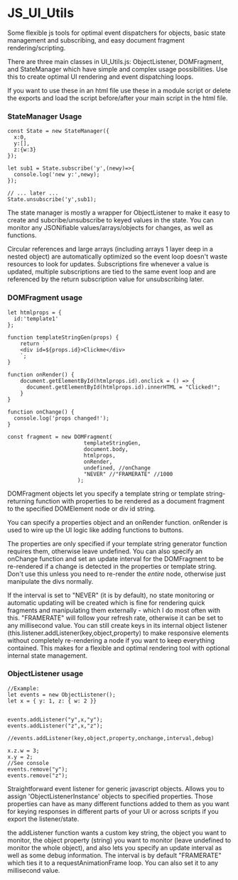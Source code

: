 # JS_UI_Utils
Some flexible js tools for optimal event dispatchers for objects, basic state management and subscribing, and easy document fragment rendering/scripting.

There are three main classes in UI_Utils.js: ObjectListener, DOMFragment, and StateManager which have simple and complex usage possibilities. Use this to create optimal UI rendering and event dispatching loops.

If you want to use these in an html file use these in a module script or delete the exports and load the script before/after your main script in the html file.


### StateManager Usage
```
const State = new StateManager({
  x:0,
  y:[],
  z:{w:3}
});

let sub1 = State.subscribe('y',(newy)=>{
  console.log('new y:',newy);
});

// ... later ...   
State.unsubscribe('y',sub1);
```
The state manager is mostly a wrapper for ObjectListener to make it easy to create and subcribe/unsubscribe to keyed values in the state. You can monitor any JSONifiable values/arrays/objects for changes, as well as functions. 

Circular references and large arrays (including arrays 1 layer deep in a nested object) are automatically optimized so the event loop doesn't waste resources to look for updates. Subscriptions fire whenever a value is updated, multiple subscriptions are tied to the same event loop and are referenced by the return subscription value for unsubscribing later.

### DOMFragment usage
```
let htmlprops = {
  id:'template1'
};

function templateStringGen(props) {
    return `
    <div id=${props.id}>Clickme</div>
    `;
}

function onRender() {
    document.getElementById(htmlprops.id).onclick = () => { 
      document.getElementById(htmlprops.id).innerHTML = "Clicked!"; 
    }
}

function onChange() {
  console.log('props changed!');
}

const fragment = new DOMFragment(
                        templateStringGen,
                        document.body,
                        htmlprops,
                        onRender,
                        undefined, //onChange
                        "NEVER" //"FRAMERATE" //1000
                      ); 
```
DOMFragment objects let you specify a template string or template string-returning function with properties to be rendered as a document fragment to the specified DOMElement node or div id string. 

You can specify a properties object and an onRender function. onRender is used to wire up the UI logic like adding functions to buttons. 

The properties are only specified if your template string generator function requires them, otherwise leave undefined. You can also specify an onChange function and set an update interval for the DOMFragment to be re-rendered if a change is detected in the properties or template string. Don't use this unless you need to re-render the *entire* node, otherwise just manipulate the divs normally.

If the interval is set to "NEVER" (it is by default), no state monitoring or automatic updating will be created which is fine for rendering quick fragments and manipulating them externally - which I do most often with this. "FRAMERATE" will follow your refresh rate, otherwise it can be set to any millisecond value. You can still create keys in its internal object listener (this.listener.addListener(key,object,property) to make responsive elements without completely re-rendering a node if you want to keep everything contained. This makes for a flexible and optimal rendering tool with optional internal state management.

### ObjectListener usage
```
//Example:
let events = new ObjectListener();
let x = { y: 1, z: { w: 2 }}


events.addListener("y",x,"y");
events.addListener("z",x,"z");

//events.addListener(key,object,property,onchange,interval,debug)

x.z.w = 3;
x.y = 2;
//See console
events.remove("y");
events.remove("z");

```

Straightforward event listener for generic javascript objects. Allows you to assign 'ObjectListenerInstance'  objects to specified properties. Those properties can have as many different functions added to them as you want for keying responses in different parts of your UI or across scripts if you export the listener/state.

the addListener function wants a custom key string, the object you want to monitor, the object property (string) you want to monitor (leave undefined to monitor the whole object), and also lets you specify an update interval as well as some debug information. The interval is by default "FRAMERATE" which ties it to a requestAnimationFrame loop. You can also set it to any millisecond value.



